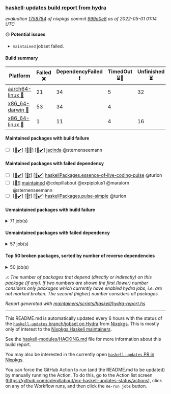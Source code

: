 ### [haskell-updates build report from hydra](https://hydra.nixos.org/jobset/nixpkgs/haskell-updates)
*evaluation [1758784](https://hydra.nixos.org/eval/1758784) of nixpkgs commit [999a0e8](https://github.com/NixOS/nixpkgs/commits/999a0e87f9b1792e229c53602e80bda6dd52c105) as of 2022-05-01 01:14 UTC*

:yellow_circle: **Potential issues**
  * `maintained` jobset failed.

#### Build summary

 | Platform | Failed :x: | DependencyFailed :heavy_exclamation_mark: | TimedOut :hourglass::no_entry_sign: | Unfinished :hourglass_flowing_sand: | Success :heavy_check_mark: | 
 | --- | --- | --- | --- | --- | --- | 
 | [aarch64-linux :iphone:](https://hydra.nixos.org/eval/1758784?filter=.aarch64-linux) | 21 | 34 | 5 | 32 | 6197 | 
 | [x86_64-darwin :apple:](https://hydra.nixos.org/eval/1758784?filter=.x86_64-darwin) | 53 | 34 | 4 |  | 6140 | 
 | [x86_64-linux :penguin:](https://hydra.nixos.org/eval/1758784?filter=.x86_64-linux) | 1 | 11 | 4 | 16 | 6294 | 
#### Maintained packages with build failure
- [ ] [[:iphone::heavy_check_mark:]](https://hydra.nixos.org/build/174550094) [[:apple::x:]](https://hydra.nixos.org/build/174989891) [[:penguin::heavy_check_mark:]](https://hydra.nixos.org/build/174540430) [jacinda](https://hydra.nixos.org/eval/1758784?filter=jacinda) @sternenseemann
#### Maintained packages with failed dependency
- [ ] [[:iphone::heavy_check_mark:]](https://hydra.nixos.org/build/174546897) [[:apple::heavy_exclamation_mark:]](https://hydra.nixos.org/build/174544782) [[:penguin::heavy_check_mark:]](https://hydra.nixos.org/build/174537443) [haskellPackages.essence-of-live-coding-pulse](https://hydra.nixos.org/eval/1758784?filter=haskellPackages.essence-of-live-coding-pulse) @turion
- [ ] [[:penguin::heavy_exclamation_mark:]](https://hydra.nixos.org/build/174989952) [maintained](https://hydra.nixos.org/eval/1758784?filter=maintained) @cdepillabout @expipiplus1 @maralorn @sternenseemann
- [ ] [[:iphone::heavy_check_mark:]](https://hydra.nixos.org/build/174546680) [[:apple::heavy_exclamation_mark:]](https://hydra.nixos.org/build/174540580) [[:penguin::heavy_check_mark:]](https://hydra.nixos.org/build/174547994) [haskellPackages.pulse-simple](https://hydra.nixos.org/eval/1758784?filter=haskellPackages.pulse-simple) @turion
#### Unmaintained packages with build failure
<details><summary>71 job(s) </summary>

- [ ] [[:iphone::heavy_check_mark:]](https://hydra.nixos.org/build/174550217) [[:apple::x:]](https://hydra.nixos.org/build/174554748) [[:penguin::heavy_check_mark:]](https://hydra.nixos.org/build/174546999) [haskellPackages.di-core](https://hydra.nixos.org/eval/1758784?filter=haskellPackages.di-core)  :arrow_heading_up: 8 | 11
- [ ] [[:iphone::x:]](https://hydra.nixos.org/build/174537551) [[:apple::heavy_check_mark:]](https://hydra.nixos.org/build/174554678) [[:penguin::heavy_check_mark:]](https://hydra.nixos.org/build/174537662) [haskellPackages.OrderedBits](https://hydra.nixos.org/eval/1758784?filter=haskellPackages.OrderedBits)  :arrow_heading_up: 5 | 36
- [ ] [[:iphone::x:]](https://hydra.nixos.org/build/174551633) [[:apple::x:]](https://hydra.nixos.org/build/174549168) [[:penguin::heavy_check_mark:]](https://hydra.nixos.org/build/174546341) [haskellPackages.ptr-poker](https://hydra.nixos.org/eval/1758784?filter=haskellPackages.ptr-poker)  :arrow_heading_up: 3 | 5
- [ ] [[:iphone::x:]](https://hydra.nixos.org/build/174549183) [[:apple::heavy_check_mark:]](https://hydra.nixos.org/build/174549150) [[:penguin::heavy_check_mark:]](https://hydra.nixos.org/build/174545687) [haskellPackages.hw-json-simd](https://hydra.nixos.org/eval/1758784?filter=haskellPackages.hw-json-simd)  :arrow_heading_up: 2 | 8
- [ ] [[:iphone::x:]](https://hydra.nixos.org/build/174544905) [[:apple::heavy_check_mark:]](https://hydra.nixos.org/build/174544277) [[:penguin::heavy_check_mark:]](https://hydra.nixos.org/build/174541106) [haskellPackages.hw-simd](https://hydra.nixos.org/eval/1758784?filter=haskellPackages.hw-simd)  :arrow_heading_up: 2 | 8
- [ ] [[:iphone::x:]](https://hydra.nixos.org/build/174536402) [[:apple::heavy_check_mark:]](https://hydra.nixos.org/build/174539963) [[:penguin::heavy_check_mark:]](https://hydra.nixos.org/build/174539639) [haskellPackages.quic](https://hydra.nixos.org/eval/1758784?filter=haskellPackages.quic)  :arrow_heading_up: 2 | 2
- [ ] [[:iphone::x:]](https://hydra.nixos.org/build/174552095) [[:apple::heavy_check_mark:]](https://hydra.nixos.org/build/174542601) [[:penguin::heavy_check_mark:]](https://hydra.nixos.org/build/174549959) [haskellPackages.freetype2](https://hydra.nixos.org/eval/1758784?filter=haskellPackages.freetype2)  :arrow_heading_up: 1 | 8
- [ ] [[:iphone::heavy_check_mark:]](https://hydra.nixos.org/build/174548115) [[:apple::x:]](https://hydra.nixos.org/build/174545002) [[:penguin::heavy_check_mark:]](https://hydra.nixos.org/build/174536895) [haskellPackages.free-vector-spaces](https://hydra.nixos.org/eval/1758784?filter=haskellPackages.free-vector-spaces)  :arrow_heading_up: 1 | 7
- [ ] [[:iphone::x:]](https://hydra.nixos.org/build/174542865) [[:apple::heavy_check_mark:]](https://hydra.nixos.org/build/174547597) [[:penguin::heavy_check_mark:]](https://hydra.nixos.org/build/174544562) [haskellPackages.long-double](https://hydra.nixos.org/eval/1758784?filter=haskellPackages.long-double)  :arrow_heading_up: 1 | 2
- [ ] [[:iphone::x:]](https://hydra.nixos.org/build/174546588) [[:apple::x:]](https://hydra.nixos.org/build/174549624) [[:penguin::heavy_check_mark:]](https://hydra.nixos.org/build/174538841) [haskellPackages.easytensor](https://hydra.nixos.org/eval/1758784?filter=haskellPackages.easytensor)  :arrow_heading_up: 1 | 1
- [ ] [[:iphone::heavy_check_mark:]](https://hydra.nixos.org/build/174535862) [[:apple::x:]](https://hydra.nixos.org/build/174538767) [[:penguin::heavy_check_mark:]](https://hydra.nixos.org/build/174549770) [haskellPackages.grab](https://hydra.nixos.org/eval/1758784?filter=haskellPackages.grab)  :arrow_heading_up: 1 | 1
- [ ] [[:iphone::heavy_check_mark:]](https://hydra.nixos.org/build/174547713) [[:apple::x:]](https://hydra.nixos.org/build/174549812) [[:penguin::heavy_check_mark:]](https://hydra.nixos.org/build/174543179) [haskellPackages.keep-alive](https://hydra.nixos.org/eval/1758784?filter=haskellPackages.keep-alive)  :arrow_heading_up: 1 | 1
- [ ] [[:iphone::x:]](https://hydra.nixos.org/build/174537502) [[:apple::heavy_check_mark:]](https://hydra.nixos.org/build/174544322) [[:penguin::heavy_check_mark:]](https://hydra.nixos.org/build/174541503) [haskellPackages.nlopt-haskell](https://hydra.nixos.org/eval/1758784?filter=haskellPackages.nlopt-haskell)  :arrow_heading_up: 1 | 1
- [ ] [[:iphone::x:]](https://hydra.nixos.org/build/174538142) [[:apple::heavy_check_mark:]](https://hydra.nixos.org/build/174541277) [[:penguin::heavy_check_mark:]](https://hydra.nixos.org/build/174551029) [haskellPackages.swisstable](https://hydra.nixos.org/eval/1758784?filter=haskellPackages.swisstable)  :arrow_heading_up: 1 | 1
- [ ] [[:iphone::x:]](https://hydra.nixos.org/build/174541545) [[:apple::heavy_check_mark:]](https://hydra.nixos.org/build/174538568) [[:penguin::heavy_check_mark:]](https://hydra.nixos.org/build/174550563) [haskellPackages.unicode-properties](https://hydra.nixos.org/eval/1758784?filter=haskellPackages.unicode-properties)  :arrow_heading_up: 1 | 1
- [ ] [[:iphone::heavy_check_mark:]](https://hydra.nixos.org/build/174547756) [[:apple::x:]](https://hydra.nixos.org/build/174550554) [[:penguin::heavy_check_mark:]](https://hydra.nixos.org/build/174549242) [haskellPackages.zip](https://hydra.nixos.org/eval/1758784?filter=haskellPackages.zip)  :arrow_heading_up: 0 | 5
- [ ] [[:iphone::heavy_check_mark:]](https://hydra.nixos.org/build/174544302) [[:apple::x:]](https://hydra.nixos.org/build/174538426) [[:penguin::heavy_check_mark:]](https://hydra.nixos.org/build/174547294) [haskellPackages.PyF](https://hydra.nixos.org/eval/1758784?filter=haskellPackages.PyF)  :arrow_heading_up: 0 | 4
- [ ] [[:iphone::heavy_check_mark:]](https://hydra.nixos.org/build/174550160) [[:apple::x:]](https://hydra.nixos.org/build/174546934) [[:penguin::heavy_check_mark:]](https://hydra.nixos.org/build/174551366) [haskellPackages.hmidi](https://hydra.nixos.org/eval/1758784?filter=haskellPackages.hmidi)  :arrow_heading_up: 0 | 4
- [ ] [[:iphone::heavy_check_mark:]](https://hydra.nixos.org/build/174535665) [[:apple::x:]](https://hydra.nixos.org/build/174536995) [[:penguin::heavy_check_mark:]](https://hydra.nixos.org/build/174544761) [haskellPackages.posix-socket](https://hydra.nixos.org/eval/1758784?filter=haskellPackages.posix-socket)  :arrow_heading_up: 0 | 2
- [ ] [[:iphone::heavy_check_mark:]](https://hydra.nixos.org/build/174542420) [[:apple::x:]](https://hydra.nixos.org/build/174547740) [[:penguin::heavy_check_mark:]](https://hydra.nixos.org/build/174538564) [haskellPackages.gi-gdkx11](https://hydra.nixos.org/eval/1758784?filter=haskellPackages.gi-gdkx11)  :arrow_heading_up: 0 | 1
- [ ] [[:iphone::heavy_check_mark:]](https://hydra.nixos.org/build/174537712) [[:apple::x:]](https://hydra.nixos.org/build/174546711) [[:penguin::heavy_check_mark:]](https://hydra.nixos.org/build/174536615) [haskellPackages.hamid](https://hydra.nixos.org/eval/1758784?filter=haskellPackages.hamid)  :arrow_heading_up: 0 | 1
- [ ] [[:iphone::heavy_check_mark:]](https://hydra.nixos.org/build/174540399) [[:apple::x:]](https://hydra.nixos.org/build/174541576) [[:penguin::heavy_check_mark:]](https://hydra.nixos.org/build/174552881) [haskellPackages.hmatrix-morpheus](https://hydra.nixos.org/eval/1758784?filter=haskellPackages.hmatrix-morpheus)  :arrow_heading_up: 0 | 1
- [ ] [[:iphone::heavy_check_mark:]](https://hydra.nixos.org/build/174538249) [[:apple::x:]](https://hydra.nixos.org/build/174539818) [[:penguin::heavy_check_mark:]](https://hydra.nixos.org/build/174539581) [haskellPackages.huckleberry](https://hydra.nixos.org/eval/1758784?filter=haskellPackages.huckleberry)  :arrow_heading_up: 0 | 1
- [ ] [[:iphone::heavy_check_mark:]](https://hydra.nixos.org/build/174546971) [[:apple::x:]](https://hydra.nixos.org/build/174549361) [[:penguin::heavy_check_mark:]](https://hydra.nixos.org/build/174546972) [haskellPackages.openal-ffi](https://hydra.nixos.org/eval/1758784?filter=haskellPackages.openal-ffi)  :arrow_heading_up: 0 | 1
- [ ] [[:iphone::x:]](https://hydra.nixos.org/build/174551805) [[:apple::heavy_check_mark:]](https://hydra.nixos.org/build/174543827) [[:penguin::heavy_check_mark:]](https://hydra.nixos.org/build/174541220) [haskellPackages.picosat](https://hydra.nixos.org/eval/1758784?filter=haskellPackages.picosat)  :arrow_heading_up: 0 | 1
- [ ] [[:iphone::heavy_check_mark:]](https://hydra.nixos.org/build/174552732) [[:apple::x:]](https://hydra.nixos.org/build/174546300) [[:penguin::heavy_check_mark:]](https://hydra.nixos.org/build/174540039) [haskellPackages.select](https://hydra.nixos.org/eval/1758784?filter=haskellPackages.select)  :arrow_heading_up: 0 | 1
- [ ] [[:iphone::heavy_check_mark:]](https://hydra.nixos.org/build/174548217) [[:apple::x:]](https://hydra.nixos.org/build/174545072) [[:penguin::heavy_check_mark:]](https://hydra.nixos.org/build/174544299) [haskellPackages.sysinfo](https://hydra.nixos.org/eval/1758784?filter=haskellPackages.sysinfo)  :arrow_heading_up: 0 | 1
- [ ] [[:iphone::heavy_check_mark:]](https://hydra.nixos.org/build/174539311) [[:apple::x:]](https://hydra.nixos.org/build/174553051) [[:penguin::heavy_check_mark:]](https://hydra.nixos.org/build/174554257) [haskellPackages.FractalArt](https://hydra.nixos.org/eval/1758784?filter=haskellPackages.FractalArt) 
- [ ] [[:iphone::hourglass_flowing_sand:]](https://hydra.nixos.org/build/174989884) [[:penguin::x:]](https://hydra.nixos.org/build/174989896) [haskellPackages.HDRUtils](https://hydra.nixos.org/eval/1758784?filter=haskellPackages.HDRUtils) 
- [ ] [[:iphone::x:]](https://hydra.nixos.org/build/174538111) [[:apple::heavy_check_mark:]](https://hydra.nixos.org/build/174550322) [[:penguin::heavy_check_mark:]](https://hydra.nixos.org/build/174543840) [haskellPackages.HsASA](https://hydra.nixos.org/eval/1758784?filter=haskellPackages.HsASA) 
- [ ] [[:iphone::hourglass::no_entry_sign:]](https://hydra.nixos.org/build/174542922) [[:apple::x:]](https://hydra.nixos.org/build/174551462) [[:penguin::hourglass::no_entry_sign:]](https://hydra.nixos.org/build/174553309) [haskellPackages.bindings-common](https://hydra.nixos.org/eval/1758784?filter=haskellPackages.bindings-common) 
- [ ] [[:iphone::heavy_check_mark:]](https://hydra.nixos.org/build/174551179) [[:apple::x:]](https://hydra.nixos.org/build/174537793) [[:penguin::heavy_check_mark:]](https://hydra.nixos.org/build/174545242) [haskellPackages.chiphunk](https://hydra.nixos.org/eval/1758784?filter=haskellPackages.chiphunk) 
- [ ] [[:iphone::x:]](https://hydra.nixos.org/build/174539218) [[:apple::heavy_check_mark:]](https://hydra.nixos.org/build/174539808) [[:penguin::heavy_check_mark:]](https://hydra.nixos.org/build/174542945) [haskellPackages.comfort-fftw](https://hydra.nixos.org/eval/1758784?filter=haskellPackages.comfort-fftw) 
- [ ] [[:iphone::heavy_check_mark:]](https://hydra.nixos.org/build/174544521) [[:apple::x:]](https://hydra.nixos.org/build/174538031) [[:penguin::heavy_check_mark:]](https://hydra.nixos.org/build/174539094) [haskellPackages.diskhash](https://hydra.nixos.org/eval/1758784?filter=haskellPackages.diskhash) 
- [ ] [[:iphone::heavy_check_mark:]](https://hydra.nixos.org/build/174546200) [[:apple::x:]](https://hydra.nixos.org/build/174538227) [[:penguin::heavy_check_mark:]](https://hydra.nixos.org/build/174539929) [haskellPackages.epub-tools](https://hydra.nixos.org/eval/1758784?filter=haskellPackages.epub-tools) 
- [ ] [[:iphone::heavy_check_mark:]](https://hydra.nixos.org/build/174544419) [[:apple::x:]](https://hydra.nixos.org/build/174545041) [[:penguin::heavy_check_mark:]](https://hydra.nixos.org/build/174536514) [haskellPackages.fudgets](https://hydra.nixos.org/eval/1758784?filter=haskellPackages.fudgets) 
- [ ] [[:iphone::heavy_check_mark:]](https://hydra.nixos.org/build/174554485) [[:apple::x:]](https://hydra.nixos.org/build/174548554) [[:penguin::heavy_check_mark:]](https://hydra.nixos.org/build/174536692) [haskellPackages.gerrit](https://hydra.nixos.org/eval/1758784?filter=haskellPackages.gerrit) 
- [ ] [[:apple::x:]](https://hydra.nixos.org/build/174552764) [haskellPackages.gi-gtkosxapplication](https://hydra.nixos.org/eval/1758784?filter=haskellPackages.gi-gtkosxapplication) 
- [ ] [[:iphone::x:]](https://hydra.nixos.org/build/174732409) [[:penguin::heavy_check_mark:]](https://hydra.nixos.org/build/174732398) [haskellPackages.gnome-keyring](https://hydra.nixos.org/eval/1758784?filter=haskellPackages.gnome-keyring) 
- [ ] [[:apple::x:]](https://hydra.nixos.org/build/174545465) [haskellPackages.gtk-mac-integration](https://hydra.nixos.org/eval/1758784?filter=haskellPackages.gtk-mac-integration) 
- [ ] [[:iphone::heavy_check_mark:]](https://hydra.nixos.org/build/174552727) [[:apple::x:]](https://hydra.nixos.org/build/174540863) [[:penguin::heavy_check_mark:]](https://hydra.nixos.org/build/174554023) [haskellPackages.gtk-traymanager](https://hydra.nixos.org/eval/1758784?filter=haskellPackages.gtk-traymanager) 
- [ ] [[:apple::x:]](https://hydra.nixos.org/build/174537541) [haskellPackages.gtk3-mac-integration](https://hydra.nixos.org/eval/1758784?filter=haskellPackages.gtk3-mac-integration) 
- [ ] [[:iphone::heavy_check_mark:]](https://hydra.nixos.org/build/174550877) [[:apple::x:]](https://hydra.nixos.org/build/174541437) [[:penguin::heavy_check_mark:]](https://hydra.nixos.org/build/174553524) [haskellPackages.hid](https://hydra.nixos.org/eval/1758784?filter=haskellPackages.hid) 
- [ ] [[:iphone::heavy_check_mark:]](https://hydra.nixos.org/build/174545969) [[:apple::x:]](https://hydra.nixos.org/build/174550172) [[:penguin::heavy_check_mark:]](https://hydra.nixos.org/build/174545566) [haskellPackages.hinotify-conduit](https://hydra.nixos.org/eval/1758784?filter=haskellPackages.hinotify-conduit) 
- [ ] [[:iphone::x:]](https://hydra.nixos.org/build/174538156) [[:apple::heavy_check_mark:]](https://hydra.nixos.org/build/174537066) [[:penguin::heavy_check_mark:]](https://hydra.nixos.org/build/174545136) [haskellPackages.hls-rename-plugin](https://hydra.nixos.org/eval/1758784?filter=haskellPackages.hls-rename-plugin) 
- [ ] [[:iphone::heavy_check_mark:]](https://hydra.nixos.org/build/174548154) [[:apple::x:]](https://hydra.nixos.org/build/174551052) [[:penguin::heavy_check_mark:]](https://hydra.nixos.org/build/174549756) [haskellPackages.hsshellscript](https://hydra.nixos.org/eval/1758784?filter=haskellPackages.hsshellscript) 
- [ ] [[:iphone::heavy_check_mark:]](https://hydra.nixos.org/build/174540017) [[:apple::x:]](https://hydra.nixos.org/build/174551301) [[:penguin::heavy_check_mark:]](https://hydra.nixos.org/build/174542049) [haskellPackages.hssourceinfo](https://hydra.nixos.org/eval/1758784?filter=haskellPackages.hssourceinfo) 
- [ ] [[:iphone::heavy_check_mark:]](https://hydra.nixos.org/build/174536212) [[:apple::x:]](https://hydra.nixos.org/build/174544269) [[:penguin::heavy_check_mark:]](https://hydra.nixos.org/build/174540850) [haskellPackages.ipcvar](https://hydra.nixos.org/eval/1758784?filter=haskellPackages.ipcvar) 
- [ ] [[:iphone::x:]](https://hydra.nixos.org/build/174536686) [[:apple::heavy_check_mark:]](https://hydra.nixos.org/build/174554110) [[:penguin::heavy_check_mark:]](https://hydra.nixos.org/build/174549068) [haskellPackages.jammittools](https://hydra.nixos.org/eval/1758784?filter=haskellPackages.jammittools) 
- [ ] [[:apple::x:]](https://hydra.nixos.org/build/174553612) [haskellPackages.kqueue](https://hydra.nixos.org/eval/1758784?filter=haskellPackages.kqueue) 
- [ ] [[:iphone::heavy_check_mark:]](https://hydra.nixos.org/build/174549761) [[:apple::x:]](https://hydra.nixos.org/build/174536568) [[:penguin::heavy_check_mark:]](https://hydra.nixos.org/build/174541890) [haskellPackages.linux-framebuffer](https://hydra.nixos.org/eval/1758784?filter=haskellPackages.linux-framebuffer) 
- [ ] [[:iphone::heavy_check_mark:]](https://hydra.nixos.org/build/174550466) [[:apple::x:]](https://hydra.nixos.org/build/174550786) [[:penguin::heavy_check_mark:]](https://hydra.nixos.org/build/174535842) [haskellPackages.mediawiki2latex](https://hydra.nixos.org/eval/1758784?filter=haskellPackages.mediawiki2latex) 
- [ ] [[:iphone::heavy_check_mark:]](https://hydra.nixos.org/build/174552974) [[:apple::x:]](https://hydra.nixos.org/build/174544461) [[:penguin::heavy_check_mark:]](https://hydra.nixos.org/build/174551522) [haskellPackages.mercury-api](https://hydra.nixos.org/eval/1758784?filter=haskellPackages.mercury-api) 
- [ ] [[:iphone::heavy_check_mark:]](https://hydra.nixos.org/build/174552841) [[:apple::x:]](https://hydra.nixos.org/build/174545878) [[:penguin::heavy_check_mark:]](https://hydra.nixos.org/build/174537320) [haskellPackages.nano-cryptr](https://hydra.nixos.org/eval/1758784?filter=haskellPackages.nano-cryptr) 
- [ ] [[:iphone::heavy_check_mark:]](https://hydra.nixos.org/build/174554702) [[:apple::x:]](https://hydra.nixos.org/build/174545882) [[:penguin::heavy_check_mark:]](https://hydra.nixos.org/build/174536157) [haskellPackages.persistent-pagination](https://hydra.nixos.org/eval/1758784?filter=haskellPackages.persistent-pagination) 
- [ ] [[:iphone::heavy_check_mark:]](https://hydra.nixos.org/build/174542584) [[:apple::x:]](https://hydra.nixos.org/build/174544916) [[:penguin::heavy_check_mark:]](https://hydra.nixos.org/build/174552083) [haskellPackages.phatsort](https://hydra.nixos.org/eval/1758784?filter=haskellPackages.phatsort) 
- [ ] [[:iphone::heavy_check_mark:]](https://hydra.nixos.org/build/174543444) [[:apple::x:]](https://hydra.nixos.org/build/174540909) [[:penguin::heavy_check_mark:]](https://hydra.nixos.org/build/174546577) [haskellPackages.ping-wrapper](https://hydra.nixos.org/eval/1758784?filter=haskellPackages.ping-wrapper) 
- [ ] [[:iphone::heavy_check_mark:]](https://hydra.nixos.org/build/174552675) [[:apple::x:]](https://hydra.nixos.org/build/174546566) [[:penguin::heavy_check_mark:]](https://hydra.nixos.org/build/174539734) [haskellPackages.posix-timer](https://hydra.nixos.org/eval/1758784?filter=haskellPackages.posix-timer) 
- [ ] [[:iphone::heavy_check_mark:]](https://hydra.nixos.org/build/174538175) [[:apple::x:]](https://hydra.nixos.org/build/174552622) [[:penguin::heavy_check_mark:]](https://hydra.nixos.org/build/174544646) [haskellPackages.pthread](https://hydra.nixos.org/eval/1758784?filter=haskellPackages.pthread) 
- [ ] [[:iphone::x:]](https://hydra.nixos.org/build/174549176) [[:apple::heavy_check_mark:]](https://hydra.nixos.org/build/174543028) [[:penguin::heavy_check_mark:]](https://hydra.nixos.org/build/174537796) [haskellPackages.risc386](https://hydra.nixos.org/eval/1758784?filter=haskellPackages.risc386) 
- [ ] [[:iphone::heavy_check_mark:]](https://hydra.nixos.org/build/174551184) [[:apple::x:]](https://hydra.nixos.org/build/174536958) [[:penguin::heavy_check_mark:]](https://hydra.nixos.org/build/174551410) [haskellPackages.sfml-audio](https://hydra.nixos.org/eval/1758784?filter=haskellPackages.sfml-audio) 
- [ ] [[:iphone::heavy_check_mark:]](https://hydra.nixos.org/build/174549871) [[:apple::x:]](https://hydra.nixos.org/build/174552710) [[:penguin::heavy_check_mark:]](https://hydra.nixos.org/build/174551343) [haskellPackages.shared-memory](https://hydra.nixos.org/eval/1758784?filter=haskellPackages.shared-memory) 
- [ ] [[:iphone::heavy_check_mark:]](https://hydra.nixos.org/build/174548033) [[:apple::x:]](https://hydra.nixos.org/build/174554154) [[:penguin::heavy_check_mark:]](https://hydra.nixos.org/build/174545621) [haskellPackages.skews](https://hydra.nixos.org/eval/1758784?filter=haskellPackages.skews) 
- [ ] [[:iphone::x:]](https://hydra.nixos.org/build/174544444) [[:apple::x:]](https://hydra.nixos.org/build/174541717) [[:penguin::heavy_check_mark:]](https://hydra.nixos.org/build/174545477) [haskellPackages.slugify](https://hydra.nixos.org/eval/1758784?filter=haskellPackages.slugify) 
- [ ] [[:iphone::heavy_check_mark:]](https://hydra.nixos.org/build/174549931) [[:apple::x:]](https://hydra.nixos.org/build/174546451) [[:penguin::heavy_check_mark:]](https://hydra.nixos.org/build/174540319) [haskellPackages.tailfile-hinotify](https://hydra.nixos.org/eval/1758784?filter=haskellPackages.tailfile-hinotify) 
- [ ] [[:iphone::x:]](https://hydra.nixos.org/build/174541146) [[:apple::heavy_check_mark:]](https://hydra.nixos.org/build/174536780) [[:penguin::heavy_check_mark:]](https://hydra.nixos.org/build/174551164) [haskellPackages.wiringPi](https://hydra.nixos.org/eval/1758784?filter=haskellPackages.wiringPi) 
- [ ] [[:iphone::x:]](https://hydra.nixos.org/build/174540212) [[:apple::heavy_check_mark:]](https://hydra.nixos.org/build/174537866) [[:penguin::heavy_check_mark:]](https://hydra.nixos.org/build/174546532) [haskellPackages.x86-64bit](https://hydra.nixos.org/eval/1758784?filter=haskellPackages.x86-64bit) 
- [ ] [[:iphone::heavy_check_mark:]](https://hydra.nixos.org/build/174552831) [[:apple::x:]](https://hydra.nixos.org/build/174547083) [[:penguin::heavy_check_mark:]](https://hydra.nixos.org/build/174554818) [haskellPackages.xmonad-utils](https://hydra.nixos.org/eval/1758784?filter=haskellPackages.xmonad-utils) 
- [ ] [[:iphone::heavy_check_mark:]](https://hydra.nixos.org/build/174536987) [[:apple::x:]](https://hydra.nixos.org/build/174544823) [[:penguin::heavy_check_mark:]](https://hydra.nixos.org/build/174544993) [haskellPackages.yoga](https://hydra.nixos.org/eval/1758784?filter=haskellPackages.yoga) 
- [ ] [[:iphone::heavy_check_mark:]](https://hydra.nixos.org/build/174550313) [[:apple::x:]](https://hydra.nixos.org/build/174544016) [[:penguin::heavy_check_mark:]](https://hydra.nixos.org/build/174538214) [haskellPackages.zot](https://hydra.nixos.org/eval/1758784?filter=haskellPackages.zot) 
- [ ] [[:iphone::heavy_check_mark:]](https://hydra.nixos.org/build/174546558) [[:apple::x:]](https://hydra.nixos.org/build/174546608) [[:penguin::heavy_check_mark:]](https://hydra.nixos.org/build/174541101) [haskellPackages.zxcvbn-c](https://hydra.nixos.org/eval/1758784?filter=haskellPackages.zxcvbn-c) 
</details>

#### Unmaintained packages with failed dependency
<details><summary>57 job(s) </summary>

- [ ] [[:iphone::heavy_check_mark:]](https://hydra.nixos.org/build/174545660) [[:apple::heavy_exclamation_mark:]](https://hydra.nixos.org/build/174552148) [[:penguin::heavy_check_mark:]](https://hydra.nixos.org/build/174550838) [haskellPackages.di-handle](https://hydra.nixos.org/eval/1758784?filter=haskellPackages.di-handle)  :arrow_heading_up: 6 | 9
- [ ] [[:iphone::heavy_check_mark:]](https://hydra.nixos.org/build/174547576) [[:apple::heavy_exclamation_mark:]](https://hydra.nixos.org/build/174540974) [[:penguin::heavy_check_mark:]](https://hydra.nixos.org/build/174547320) [haskellPackages.di-monad](https://hydra.nixos.org/eval/1758784?filter=haskellPackages.di-monad)  :arrow_heading_up: 6 | 9
- [ ] [[:iphone::heavy_check_mark:]](https://hydra.nixos.org/build/174552457) [[:apple::heavy_exclamation_mark:]](https://hydra.nixos.org/build/174540938) [[:penguin::heavy_check_mark:]](https://hydra.nixos.org/build/174542791) [haskellPackages.di-df1](https://hydra.nixos.org/eval/1758784?filter=haskellPackages.di-df1)  :arrow_heading_up: 5 | 8
- [ ] [[:iphone::heavy_exclamation_mark:]](https://hydra.nixos.org/build/174541056) [[:apple::heavy_check_mark:]](https://hydra.nixos.org/build/174545455) [[:penguin::heavy_check_mark:]](https://hydra.nixos.org/build/174553315) [haskellPackages.PrimitiveArray](https://hydra.nixos.org/eval/1758784?filter=haskellPackages.PrimitiveArray)  :arrow_heading_up: 4 | 35
- [ ] [[:iphone::heavy_exclamation_mark:]](https://hydra.nixos.org/build/174551682) [[:apple::heavy_check_mark:]](https://hydra.nixos.org/build/174552923) [[:penguin::heavy_check_mark:]](https://hydra.nixos.org/build/174543853) [haskellPackages.BiobaseTypes](https://hydra.nixos.org/eval/1758784?filter=haskellPackages.BiobaseTypes)  :arrow_heading_up: 3 | 21
- [ ] [[:iphone::heavy_exclamation_mark:]](https://hydra.nixos.org/build/174538801) [[:apple::heavy_exclamation_mark:]](https://hydra.nixos.org/build/174547017) [[:penguin::heavy_check_mark:]](https://hydra.nixos.org/build/174541724) [haskellPackages.jsonifier](https://hydra.nixos.org/eval/1758784?filter=haskellPackages.jsonifier)  :arrow_heading_up: 2 | 4
- [ ] [[:iphone::heavy_exclamation_mark:]](https://hydra.nixos.org/build/174543982) [[:apple::heavy_check_mark:]](https://hydra.nixos.org/build/174548870) [[:penguin::heavy_check_mark:]](https://hydra.nixos.org/build/174539230) [haskellPackages.BiobaseENA](https://hydra.nixos.org/eval/1758784?filter=haskellPackages.BiobaseENA)  :arrow_heading_up: 1 | 18
- [ ] [[:iphone::heavy_check_mark:]](https://hydra.nixos.org/build/174541291) [[:apple::heavy_exclamation_mark:]](https://hydra.nixos.org/build/174552818) [[:penguin::heavy_check_mark:]](https://hydra.nixos.org/build/174548331) [haskellPackages.di-polysemy](https://hydra.nixos.org/eval/1758784?filter=haskellPackages.di-polysemy)  :arrow_heading_up: 1 | 4
- [ ] [hoogle](https://hydra.nixos.org/eval/1758784?filter=hoogle)  :arrow_heading_up: 1 | 2
  - [[:iphone::heavy_check_mark:]](https://hydra.nixos.org/build/174536006) [[:apple::heavy_check_mark:]](https://hydra.nixos.org/build/174552251) [[:penguin::heavy_check_mark:]](https://hydra.nixos.org/build/174537347) [haskell.packages.ghc8107](https://hydra.nixos.org/eval/1758784?filter=haskell.packages.ghc8107.hoogle)
  - [[:iphone::heavy_check_mark:]](https://hydra.nixos.org/build/174551078) [[:apple::heavy_check_mark:]](https://hydra.nixos.org/build/174330300) [[:penguin::heavy_check_mark:]](https://hydra.nixos.org/build/174338480) [haskell.packages.ghc884](https://hydra.nixos.org/eval/1758784?filter=haskell.packages.ghc884.hoogle)
  - [[:iphone::heavy_check_mark:]](https://hydra.nixos.org/build/174551971) [[:apple::heavy_check_mark:]](https://hydra.nixos.org/build/174549377) [[:penguin::heavy_check_mark:]](https://hydra.nixos.org/build/174545692) [haskell.packages.ghc902](https://hydra.nixos.org/eval/1758784?filter=haskell.packages.ghc902.hoogle)
  - [[:iphone::heavy_exclamation_mark:]](https://hydra.nixos.org/build/174539867) [[:apple::heavy_check_mark:]](https://hydra.nixos.org/build/174537163) [[:penguin::heavy_check_mark:]](https://hydra.nixos.org/build/174547516) [haskell.packages.ghc922](https://hydra.nixos.org/eval/1758784?filter=haskell.packages.ghc922.hoogle)
  - [[:iphone::heavy_check_mark:]](https://hydra.nixos.org/build/174536943) [[:apple::heavy_check_mark:]](https://hydra.nixos.org/build/174536315) [[:penguin::heavy_check_mark:]](https://hydra.nixos.org/build/174542217) [haskellPackages](https://hydra.nixos.org/eval/1758784?filter=haskellPackages.hoogle)
- [ ] [[:iphone::heavy_exclamation_mark:]](https://hydra.nixos.org/build/174882889) [[:apple::heavy_exclamation_mark:]](https://hydra.nixos.org/build/174882898) [[:penguin::heavy_check_mark:]](https://hydra.nixos.org/build/174882857) [haskellPackages.opentelemetry-extra](https://hydra.nixos.org/eval/1758784?filter=haskellPackages.opentelemetry-extra)  :arrow_heading_up: 1 | 2
- [ ] [[:iphone::heavy_exclamation_mark:]](https://hydra.nixos.org/build/174542325) [[:apple::heavy_check_mark:]](https://hydra.nixos.org/build/174553872) [[:penguin::heavy_check_mark:]](https://hydra.nixos.org/build/174550511) [haskellPackages.http3](https://hydra.nixos.org/eval/1758784?filter=haskellPackages.http3)  :arrow_heading_up: 1 | 1
- [ ] [[:iphone::heavy_check_mark:]](https://hydra.nixos.org/build/174550002) [[:apple::heavy_exclamation_mark:]](https://hydra.nixos.org/build/174543271) [[:penguin::heavy_check_mark:]](https://hydra.nixos.org/build/174538759) [haskellPackages.moto](https://hydra.nixos.org/eval/1758784?filter=haskellPackages.moto)  :arrow_heading_up: 1 | 1
- [ ] [[:iphone::heavy_check_mark:]](https://hydra.nixos.org/build/174551978) [[:apple::heavy_exclamation_mark:]](https://hydra.nixos.org/build/174545948) [[:penguin::heavy_check_mark:]](https://hydra.nixos.org/build/174546369) [haskellPackages.wss-client](https://hydra.nixos.org/eval/1758784?filter=haskellPackages.wss-client)  :arrow_heading_up: 1 | 1
- [ ] [[:iphone::heavy_exclamation_mark:]](https://hydra.nixos.org/build/174539902) [[:apple::heavy_check_mark:]](https://hydra.nixos.org/build/174546746) [[:penguin::heavy_check_mark:]](https://hydra.nixos.org/build/174549879) [haskellPackages.BiobaseXNA](https://hydra.nixos.org/eval/1758784?filter=haskellPackages.BiobaseXNA)  :arrow_heading_up: 0 | 17
- [ ] [[:iphone::heavy_exclamation_mark:]](https://hydra.nixos.org/build/174552395) [[:apple::heavy_check_mark:]](https://hydra.nixos.org/build/174549017) [[:penguin::heavy_check_mark:]](https://hydra.nixos.org/build/174537865) [haskellPackages.hw-json-standard-cursor](https://hydra.nixos.org/eval/1758784?filter=haskellPackages.hw-json-standard-cursor)  :arrow_heading_up: 0 | 6
- [ ] [[:iphone::heavy_exclamation_mark:]](https://hydra.nixos.org/build/174539954) [[:apple::heavy_check_mark:]](https://hydra.nixos.org/build/174538742) [[:penguin::heavy_check_mark:]](https://hydra.nixos.org/build/174538239) [haskellPackages.hw-json-simple-cursor](https://hydra.nixos.org/eval/1758784?filter=haskellPackages.hw-json-simple-cursor)  :arrow_heading_up: 0 | 4
- [ ] [[:iphone::heavy_exclamation_mark:]](https://hydra.nixos.org/build/174554314) [[:apple::heavy_check_mark:]](https://hydra.nixos.org/build/174544304) [[:penguin::heavy_check_mark:]](https://hydra.nixos.org/build/174553013) [haskellPackages.BiobaseFasta](https://hydra.nixos.org/eval/1758784?filter=haskellPackages.BiobaseFasta)  :arrow_heading_up: 0 | 3
- [ ] [[:iphone::heavy_exclamation_mark:]](https://hydra.nixos.org/build/174552262) [[:apple::heavy_check_mark:]](https://hydra.nixos.org/build/174550363) [[:penguin::heavy_check_mark:]](https://hydra.nixos.org/build/174537805) [haskellPackages.hw-dsv](https://hydra.nixos.org/eval/1758784?filter=haskellPackages.hw-dsv)  :arrow_heading_up: 0 | 3
- [ ] [[:iphone::heavy_check_mark:]](https://hydra.nixos.org/build/174544070) [[:apple::heavy_exclamation_mark:]](https://hydra.nixos.org/build/174543076) [[:penguin::heavy_check_mark:]](https://hydra.nixos.org/build/174547652) [haskellPackages.SDL-mixer](https://hydra.nixos.org/eval/1758784?filter=haskellPackages.SDL-mixer)  :arrow_heading_up: 0 | 2
- [ ] [[:iphone::heavy_check_mark:]](https://hydra.nixos.org/build/174537480) [[:apple::heavy_exclamation_mark:]](https://hydra.nixos.org/build/174552314) [[:penguin::heavy_check_mark:]](https://hydra.nixos.org/build/174538779) [haskellPackages.di](https://hydra.nixos.org/eval/1758784?filter=haskellPackages.di)  :arrow_heading_up: 0 | 2
- [ ] [[:iphone::heavy_check_mark:]](https://hydra.nixos.org/build/174536139) [[:apple::heavy_exclamation_mark:]](https://hydra.nixos.org/build/174552146) [[:penguin::heavy_check_mark:]](https://hydra.nixos.org/build/174535765) [haskellPackages.dde](https://hydra.nixos.org/eval/1758784?filter=haskellPackages.dde)  :arrow_heading_up: 0 | 1
- [ ] [[:iphone::heavy_check_mark:]](https://hydra.nixos.org/build/174539813) [[:apple::heavy_exclamation_mark:]](https://hydra.nixos.org/build/174553941) [[:penguin::heavy_check_mark:]](https://hydra.nixos.org/build/174540287) [haskellPackages.pulseaudio](https://hydra.nixos.org/eval/1758784?filter=haskellPackages.pulseaudio)  :arrow_heading_up: 0 | 1
- [ ] [[:iphone::heavy_exclamation_mark:]](https://hydra.nixos.org/build/174549389) [[:apple::heavy_exclamation_mark:]](https://hydra.nixos.org/build/174538082) [[:penguin::heavy_exclamation_mark:]](https://hydra.nixos.org/build/174551969) [haskellPackages.GuiHaskell](https://hydra.nixos.org/eval/1758784?filter=haskellPackages.GuiHaskell) 
- [ ] [[:iphone::heavy_exclamation_mark:]](https://hydra.nixos.org/build/174550981) [[:apple::heavy_exclamation_mark:]](https://hydra.nixos.org/build/174551921) [[:penguin::heavy_exclamation_mark:]](https://hydra.nixos.org/build/174546347) [haskellPackages.HPlot](https://hydra.nixos.org/eval/1758784?filter=haskellPackages.HPlot) 
- [ ] [[:iphone::heavy_exclamation_mark:]](https://hydra.nixos.org/build/174538166) [[:apple::heavy_check_mark:]](https://hydra.nixos.org/build/174547518) [[:penguin::heavy_check_mark:]](https://hydra.nixos.org/build/174549864) [haskellPackages.align-audio](https://hydra.nixos.org/eval/1758784?filter=haskellPackages.align-audio) 
- [ ] [[:iphone::heavy_exclamation_mark:]](https://hydra.nixos.org/build/174539097) [[:apple::heavy_exclamation_mark:]](https://hydra.nixos.org/build/174550889) [[:penguin::heavy_exclamation_mark:]](https://hydra.nixos.org/build/174542371) [haskellPackages.bluetile](https://hydra.nixos.org/eval/1758784?filter=haskellPackages.bluetile) 
- [ ] [[:iphone::heavy_exclamation_mark:]](https://hydra.nixos.org/build/174547164) [[:apple::heavy_exclamation_mark:]](https://hydra.nixos.org/build/174541573) [[:penguin::heavy_check_mark:]](https://hydra.nixos.org/build/174536094) [haskellPackages.easytensor-vulkan](https://hydra.nixos.org/eval/1758784?filter=haskellPackages.easytensor-vulkan) 
- [ ] [[:iphone::heavy_exclamation_mark:]](https://hydra.nixos.org/build/174540414) [[:apple::heavy_exclamation_mark:]](https://hydra.nixos.org/build/174537445) [[:penguin::heavy_exclamation_mark:]](https://hydra.nixos.org/build/174538179) [haskellPackages.gladexml-accessor](https://hydra.nixos.org/eval/1758784?filter=haskellPackages.gladexml-accessor) 
- [ ] [[:iphone::heavy_check_mark:]](https://hydra.nixos.org/build/174538645) [[:apple::heavy_exclamation_mark:]](https://hydra.nixos.org/build/174548025) [[:penguin::heavy_check_mark:]](https://hydra.nixos.org/build/174537306) [haskellPackages.grab-form](https://hydra.nixos.org/eval/1758784?filter=haskellPackages.grab-form) 
- [ ] [[:iphone::heavy_exclamation_mark:]](https://hydra.nixos.org/build/174540649) [[:apple::heavy_exclamation_mark:]](https://hydra.nixos.org/build/174544094) [[:penguin::heavy_exclamation_mark:]](https://hydra.nixos.org/build/174552949) [haskellPackages.gtk2hs-cast-glade](https://hydra.nixos.org/eval/1758784?filter=haskellPackages.gtk2hs-cast-glade) 
- [ ] [[:iphone::heavy_exclamation_mark:]](https://hydra.nixos.org/build/174539721) [[:apple::heavy_check_mark:]](https://hydra.nixos.org/build/174553228) [[:penguin::heavy_check_mark:]](https://hydra.nixos.org/build/174549758) [haskellPackages.harfbuzz-pure](https://hydra.nixos.org/eval/1758784?filter=haskellPackages.harfbuzz-pure) 
- [ ] [[:iphone::heavy_exclamation_mark:]](https://hydra.nixos.org/build/174535725) [[:apple::heavy_check_mark:]](https://hydra.nixos.org/build/174536883) [[:penguin::heavy_check_mark:]](https://hydra.nixos.org/build/174550625) [haskellPackages.hmatrix-nlopt](https://hydra.nixos.org/eval/1758784?filter=haskellPackages.hmatrix-nlopt) 
- [ ] [[:iphone::heavy_exclamation_mark:]](https://hydra.nixos.org/build/174540944) [[:apple::heavy_check_mark:]](https://hydra.nixos.org/build/174552892) [[:penguin::heavy_check_mark:]](https://hydra.nixos.org/build/174545875) [haskellPackages.hs-swisstable-hashtables-class](https://hydra.nixos.org/eval/1758784?filter=haskellPackages.hs-swisstable-hashtables-class) 
- [ ] [[:iphone::heavy_exclamation_mark:]](https://hydra.nixos.org/build/174551083) [[:apple::heavy_exclamation_mark:]](https://hydra.nixos.org/build/174550780) [[:penguin::heavy_exclamation_mark:]](https://hydra.nixos.org/build/174539621) [haskellPackages.hstzaar](https://hydra.nixos.org/eval/1758784?filter=haskellPackages.hstzaar) 
- [ ] [[:iphone::heavy_exclamation_mark:]](https://hydra.nixos.org/build/174547896) [[:apple::heavy_check_mark:]](https://hydra.nixos.org/build/174554822) [[:penguin::heavy_check_mark:]](https://hydra.nixos.org/build/174545025) [haskellPackages.hw-simd-cli](https://hydra.nixos.org/eval/1758784?filter=haskellPackages.hw-simd-cli) 
- [ ] [[:iphone::heavy_exclamation_mark:]](https://hydra.nixos.org/build/174551973) [[:apple::heavy_check_mark:]](https://hydra.nixos.org/build/174548104) [[:penguin::heavy_check_mark:]](https://hydra.nixos.org/build/174542960) [haskellPackages.kmn-programming](https://hydra.nixos.org/eval/1758784?filter=haskellPackages.kmn-programming) 
- [ ] [[:iphone::heavy_exclamation_mark:]](https://hydra.nixos.org/build/174536259) [[:apple::heavy_exclamation_mark:]](https://hydra.nixos.org/build/174544408) [[:penguin::heavy_exclamation_mark:]](https://hydra.nixos.org/build/174542718) [haskellPackages.minesweeper](https://hydra.nixos.org/eval/1758784?filter=haskellPackages.minesweeper) 
- [ ] [[:iphone::heavy_check_mark:]](https://hydra.nixos.org/build/174548950) [[:apple::heavy_exclamation_mark:]](https://hydra.nixos.org/build/174538649) [[:penguin::heavy_check_mark:]](https://hydra.nixos.org/build/174547939) [haskellPackages.moto-postgresql](https://hydra.nixos.org/eval/1758784?filter=haskellPackages.moto-postgresql) 
- [ ] [[:iphone::heavy_check_mark:]](https://hydra.nixos.org/build/174553143) [[:apple::heavy_exclamation_mark:]](https://hydra.nixos.org/build/174539413) [[:penguin::heavy_check_mark:]](https://hydra.nixos.org/build/174536660) [haskellPackages.network-messagepack-rpc-websocket](https://hydra.nixos.org/eval/1758784?filter=haskellPackages.network-messagepack-rpc-websocket) 
- [ ] [[:iphone::heavy_exclamation_mark:]](https://hydra.nixos.org/build/174542409) [[:apple::heavy_exclamation_mark:]](https://hydra.nixos.org/build/174545281) [[:penguin::heavy_exclamation_mark:]](https://hydra.nixos.org/build/174542403) [haskellPackages.nymphaea](https://hydra.nixos.org/eval/1758784?filter=haskellPackages.nymphaea) 
- [ ] [[:iphone::heavy_exclamation_mark:]](https://hydra.nixos.org/build/174989875) [[:apple::heavy_exclamation_mark:]](https://hydra.nixos.org/build/174989931) [[:penguin::heavy_check_mark:]](https://hydra.nixos.org/build/174989870) [haskellPackages.opentelemetry-lightstep](https://hydra.nixos.org/eval/1758784?filter=haskellPackages.opentelemetry-lightstep) 
- [ ] [[:iphone::heavy_check_mark:]](https://hydra.nixos.org/build/174549791) [[:apple::heavy_exclamation_mark:]](https://hydra.nixos.org/build/174544440) [[:penguin::heavy_check_mark:]](https://hydra.nixos.org/build/174552379) [haskellPackages.pipes-pulse-simple](https://hydra.nixos.org/eval/1758784?filter=haskellPackages.pipes-pulse-simple) 
- [ ] [[:iphone::heavy_check_mark:]](https://hydra.nixos.org/build/174552453) [[:apple::heavy_exclamation_mark:]](https://hydra.nixos.org/build/174543348) [[:penguin::heavy_check_mark:]](https://hydra.nixos.org/build/174549120) [haskellPackages.polysemy-log-di](https://hydra.nixos.org/eval/1758784?filter=haskellPackages.polysemy-log-di) 
- [ ] [[:iphone::heavy_check_mark:]](https://hydra.nixos.org/build/174540361) [[:apple::heavy_exclamation_mark:]](https://hydra.nixos.org/build/174536795) [[:penguin::heavy_check_mark:]](https://hydra.nixos.org/build/174537631) [haskellPackages.postgresql-replicant](https://hydra.nixos.org/eval/1758784?filter=haskellPackages.postgresql-replicant) 
- [ ] [[:iphone::heavy_exclamation_mark:]](https://hydra.nixos.org/build/174538703) [[:apple::heavy_exclamation_mark:]](https://hydra.nixos.org/build/174544919) [[:penguin::heavy_exclamation_mark:]](https://hydra.nixos.org/build/174552861) [haskellPackages.proplang](https://hydra.nixos.org/eval/1758784?filter=haskellPackages.proplang) 
- [ ] [[:iphone::heavy_check_mark:]](https://hydra.nixos.org/build/174539651) [[:apple::heavy_exclamation_mark:]](https://hydra.nixos.org/build/174541473) [[:penguin::heavy_check_mark:]](https://hydra.nixos.org/build/174549074) [haskellPackages.proteaaudio](https://hydra.nixos.org/eval/1758784?filter=haskellPackages.proteaaudio) 
- [ ] [[:iphone::heavy_exclamation_mark:]](https://hydra.nixos.org/build/174552812) [[:apple::heavy_check_mark:]](https://hydra.nixos.org/build/174550552) [[:penguin::heavy_check_mark:]](https://hydra.nixos.org/build/174542407) [haskellPackages.rounded-hw](https://hydra.nixos.org/eval/1758784?filter=haskellPackages.rounded-hw) 
- [ ] [[:iphone::heavy_exclamation_mark:]](https://hydra.nixos.org/build/174549128) [[:apple::heavy_exclamation_mark:]](https://hydra.nixos.org/build/174549795) [[:penguin::heavy_exclamation_mark:]](https://hydra.nixos.org/build/174552333) [haskellPackages.showdown](https://hydra.nixos.org/eval/1758784?filter=haskellPackages.showdown) 
- [ ] [[:iphone::heavy_exclamation_mark:]](https://hydra.nixos.org/build/174539691) [[:apple::heavy_check_mark:]](https://hydra.nixos.org/build/174537109) [[:penguin::heavy_check_mark:]](https://hydra.nixos.org/build/174543473) [haskellPackages.sound-collage](https://hydra.nixos.org/eval/1758784?filter=haskellPackages.sound-collage) 
- [ ] [[:iphone::heavy_exclamation_mark:]](https://hydra.nixos.org/build/174536132) [[:apple::heavy_check_mark:]](https://hydra.nixos.org/build/174554469) [[:penguin::heavy_check_mark:]](https://hydra.nixos.org/build/174550367) [haskellPackages.unicode-names](https://hydra.nixos.org/eval/1758784?filter=haskellPackages.unicode-names) 
- [ ] [[:iphone::heavy_exclamation_mark:]](https://hydra.nixos.org/build/174542964) [[:apple::heavy_check_mark:]](https://hydra.nixos.org/build/174540510) [[:penguin::heavy_check_mark:]](https://hydra.nixos.org/build/174542733) [haskellPackages.warp-quic](https://hydra.nixos.org/eval/1758784?filter=haskellPackages.warp-quic) 
- [ ] [[:iphone::heavy_check_mark:]](https://hydra.nixos.org/build/174542199) [[:apple::heavy_exclamation_mark:]](https://hydra.nixos.org/build/174551098) [[:penguin::heavy_check_mark:]](https://hydra.nixos.org/build/174541180) [haskellPackages.xbattbar](https://hydra.nixos.org/eval/1758784?filter=haskellPackages.xbattbar) 
</details>

#### Top 50 broken packages, sorted by number of reverse dependencies
<details><summary>50 job(s) </summary>

[amazonka-core](https://packdeps.haskellers.com/reverse/amazonka-core) :arrow_heading_up: 186  
[gogol-core](https://packdeps.haskellers.com/reverse/gogol-core) :arrow_heading_up: 184  
[haskell98](https://packdeps.haskellers.com/reverse/haskell98) :arrow_heading_up: 153  
[enumerator](https://packdeps.haskellers.com/reverse/enumerator) :arrow_heading_up: 56  
[derive](https://packdeps.haskellers.com/reverse/derive) :arrow_heading_up: 48  
[amazonka](https://packdeps.haskellers.com/reverse/amazonka) :arrow_heading_up: 44  
[accelerate](https://packdeps.haskellers.com/reverse/accelerate) :arrow_heading_up: 42  
[parseargs](https://packdeps.haskellers.com/reverse/parseargs) :arrow_heading_up: 42  
[syb-with-class](https://packdeps.haskellers.com/reverse/syb-with-class) :arrow_heading_up: 42  
[MonadCatchIO-transformers](https://packdeps.haskellers.com/reverse/MonadCatchIO-transformers) :arrow_heading_up: 41  
[data-lens](https://packdeps.haskellers.com/reverse/data-lens) :arrow_heading_up: 33  
[rank1dynamic](https://packdeps.haskellers.com/reverse/rank1dynamic) :arrow_heading_up: 33  
[autodocodec](https://packdeps.haskellers.com/reverse/autodocodec) :arrow_heading_up: 32  
[distributed-static](https://packdeps.haskellers.com/reverse/distributed-static) :arrow_heading_up: 31  
[language-ecmascript](https://packdeps.haskellers.com/reverse/language-ecmascript) :arrow_heading_up: 31  
[distributed-process](https://packdeps.haskellers.com/reverse/distributed-process) :arrow_heading_up: 30  
[ip](https://packdeps.haskellers.com/reverse/ip) :arrow_heading_up: 29  
[iteratee](https://packdeps.haskellers.com/reverse/iteratee) :arrow_heading_up: 29  
[jmacro](https://packdeps.haskellers.com/reverse/jmacro) :arrow_heading_up: 29  
[validity-aeson](https://packdeps.haskellers.com/reverse/validity-aeson) :arrow_heading_up: 29  
[text-format](https://packdeps.haskellers.com/reverse/text-format) :arrow_heading_up: 28  
[autodocodec-schema](https://packdeps.haskellers.com/reverse/autodocodec-schema) :arrow_heading_up: 27  
[mmsyn3](https://packdeps.haskellers.com/reverse/mmsyn3) :arrow_heading_up: 27  
[autodocodec-yaml](https://packdeps.haskellers.com/reverse/autodocodec-yaml) :arrow_heading_up: 26  
[crypto-numbers](https://packdeps.haskellers.com/reverse/crypto-numbers) :arrow_heading_up: 26  
[either-unwrap](https://packdeps.haskellers.com/reverse/either-unwrap) :arrow_heading_up: 25  
[web-routes-th](https://packdeps.haskellers.com/reverse/web-routes-th) :arrow_heading_up: 24  
[crypto-pubkey](https://packdeps.haskellers.com/reverse/crypto-pubkey) :arrow_heading_up: 23  
[ixset-typed](https://packdeps.haskellers.com/reverse/ixset-typed) :arrow_heading_up: 23  
[sydtest](https://packdeps.haskellers.com/reverse/sydtest) :arrow_heading_up: 23  
[haskelldb](https://packdeps.haskellers.com/reverse/haskelldb) :arrow_heading_up: 22  
[wxdirect](https://packdeps.haskellers.com/reverse/wxdirect) :arrow_heading_up: 22  
[amazonka-s3](https://packdeps.haskellers.com/reverse/amazonka-s3) :arrow_heading_up: 21  
[mmsyn2](https://packdeps.haskellers.com/reverse/mmsyn2) :arrow_heading_up: 21  
[subG](https://packdeps.haskellers.com/reverse/subG) :arrow_heading_up: 21  
[userid](https://packdeps.haskellers.com/reverse/userid) :arrow_heading_up: 21  
[wxc](https://packdeps.haskellers.com/reverse/wxc) :arrow_heading_up: 21  
[biocore](https://packdeps.haskellers.com/reverse/biocore) :arrow_heading_up: 20  
[wxcore](https://packdeps.haskellers.com/reverse/wxcore) :arrow_heading_up: 20  
[attoparsec-enumerator](https://packdeps.haskellers.com/reverse/attoparsec-enumerator) :arrow_heading_up: 19  
[bytestring-show](https://packdeps.haskellers.com/reverse/bytestring-show) :arrow_heading_up: 19  
[fay](https://packdeps.haskellers.com/reverse/fay) :arrow_heading_up: 19  
[harp](https://packdeps.haskellers.com/reverse/harp) :arrow_heading_up: 19  
[hsx2hs](https://packdeps.haskellers.com/reverse/hsx2hs) :arrow_heading_up: 19  
[ixset](https://packdeps.haskellers.com/reverse/ixset) :arrow_heading_up: 19  
[wx](https://packdeps.haskellers.com/reverse/wx) :arrow_heading_up: 19  
[asn1-data](https://packdeps.haskellers.com/reverse/asn1-data) :arrow_heading_up: 18  
[dbus-core](https://packdeps.haskellers.com/reverse/dbus-core) :arrow_heading_up: 18  
[gtksourceview2](https://packdeps.haskellers.com/reverse/gtksourceview2) :arrow_heading_up: 18  
[ukrainian-phonetics-basic](https://packdeps.haskellers.com/reverse/ukrainian-phonetics-basic) :arrow_heading_up: 18  
</details>


*:arrow_heading_up:: The number of packages that depend (directly or indirectly) on this package (if any). If two numbers are shown the first (lower) number considers only packages which currently have enabled hydra jobs, i.e. are not marked broken. The second (higher) number considers all packages.*

*Report generated with [maintainers/scripts/haskell/hydra-report.hs](https://github.com/NixOS/nixpkgs/blob/haskell-updates/maintainers/scripts/haskell/hydra-report.sh)*


----------------------------------------------------------------------

This README.md is automatically updated every 6 hours with the status of the
[`haskell-updates` branch/jobset on Hydra](https://hydra.nixos.org/jobset/nixpkgs/haskell-updates)
from [Nixpkgs](https://github.com/NixOS/nixpkgs).  This is mostly only of
interest to the [Nixpkgs Haskell maintainers](https://github.com/orgs/NixOS/teams/haskell).

See the
[haskell-modules/HACKING.md](https://github.com/NixOS/nixpkgs/blob/haskell-updates/pkgs/development/haskell-modules/HACKING.md)
file for more information about this build report.

You may also be interested in the currently open
[`haskell-updates` PR in Nixpkgs](https://github.com/nixos/nixpkgs/pulls?q=is%3Apr+is%3Aopen+head%3Ahaskell-updates).

You can force the GitHub Action to run (and the README.md to be updated) by
manually running the Action.  To do this, go to the Action list screen
(https://github.com/cdepillabout/nix-haskell-updates-status/actions),
click on any of the Workflow runs, and then click the `Re-run jobs` button.
